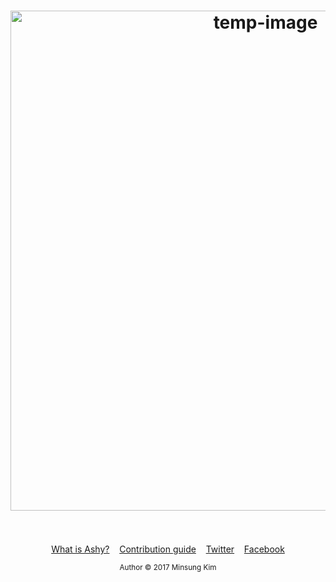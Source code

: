 <h1 align="center">
    <img width="800" src="https://images.pexels.com/photos/391994/pexels-photo-391994.jpeg?w=940&h=650&auto=compress&cs=tinysrgb" alt="temp-image">
    <br>
    <br>
</h1>

<p align="center">
    <a href="ashy.md">What is Ashy?</a>&nbsp;&nbsp;&nbsp;
    <a href="contributing.md">Contribution guide</a>&nbsp;&nbsp;&nbsp;
    <a href="">Twitter</a>&nbsp;&nbsp;&nbsp;
    <a href="">Facebook</a>
</p>

<!-- <h4 align="center"><a href="">Support Ashy! with your strong help to maintain the service.</a></h4>
<br>
-->

<p align="center">
    <sub>Author © 2017 Minsung Kim</sub>
</p>
<br>